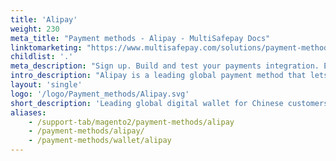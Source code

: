 ```yaml
---
title: 'Alipay'
weight: 230
meta_title: "Payment methods - Alipay - MultiSafepay Docs"
linktomarketing: "https://www.multisafepay.com/solutions/payment-methods/alipay"
childlist: '.'
meta_description: "Sign up. Build and test your payments integration. Explore our products and services. Use our API reference, SDKs, and wrappers. Get support."
intro_description: "Alipay is a leading global payment method that lets Chinese customers link their credit card or bank account to a digital wallet. It supports online, QR, and contactless POS payments, as well as international money transfers."
layout: 'single'
logo: '/logo/Payment_methods/Alipay.svg' 
short_description: 'Leading global digital wallet for Chinese customers.'
aliases:
    - /support-tab/magento2/payment-methods/alipay
    - /payment-methods/alipay/
    - /payment-methods/wallet/alipay
---
```



